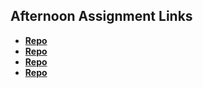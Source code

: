 ## Afternoon Assignment Links

* **[Repo](https://github.com/bjohnson93/scoreboard)**
* **[Repo](https://github.com/bjohnson93/immortalSwarm)**
* **[Repo](https://github.com/bjohnson93/iceCreamParlor)**
* **[Repo](https://github.com/Rilezzz/PartnerCode-BossMonster.git)**
